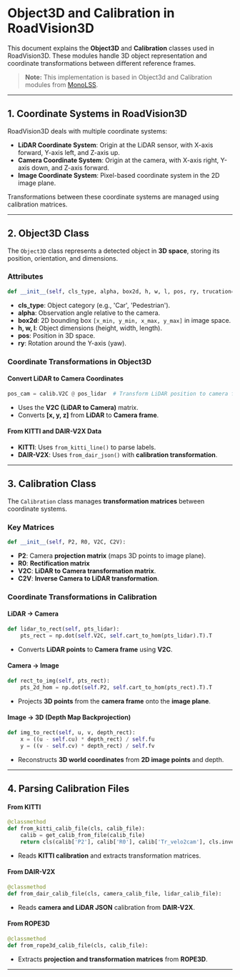 # Object3D and Calibration in RoadVision3D

This document explains the **Object3D** and **Calibration** classes used in RoadVision3D. These modules handle 3D object representation and coordinate transformations between different reference frames.

> **Note:** This implementation is based in Object3d and Calibration modules from [MonoLSS](https://github.com/Traffic-X/MonoLSS).

---

## **1. Coordinate Systems in RoadVision3D**

RoadVision3D deals with multiple coordinate systems:
- **LiDAR Coordinate System**: Origin at the LiDAR sensor, with X-axis forward, Y-axis left, and Z-axis up.
- **Camera Coordinate System**: Origin at the camera, with X-axis right, Y-axis down, and Z-axis forward.
- **Image Coordinate System**: Pixel-based coordinate system in the 2D image plane.

Transformations between these coordinate systems are managed using calibration matrices.

---

## **2. Object3D Class**
The `Object3D` class represents a detected object in **3D space**, storing its position, orientation, and dimensions.

### **Attributes**
```python
def __init__(self, cls_type, alpha, box2d, h, w, l, pos, ry, trucation=None, occlusion=None, score=None):
```
- **cls_type**: Object category (e.g., 'Car', 'Pedestrian').
- **alpha**: Observation angle relative to the camera.
- **box2d**: 2D bounding box `[x_min, y_min, x_max, y_max]` in image space.
- **h, w, l**: Object dimensions (height, width, length).
- **pos**: Position in 3D space.
- **ry**: Rotation around the Y-axis (yaw).

### **Coordinate Transformations in Object3D**

#### **Convert LiDAR to Camera Coordinates**
```python
pos_cam = calib.V2C @ pos_lidar  # Transform LiDAR position to camera frame
```
- Uses the **V2C (LiDAR to Camera)** matrix.
- Converts **[x, y, z]** from **LiDAR** to **Camera frame**.

#### **From KITTI and DAIR-V2X Data**
- **KITTI**: Uses `from_kitti_line()` to parse labels.
- **DAIR-V2X**: Uses `from_dair_json()` with **calibration transformation**.

---

## **3. Calibration Class**
The `Calibration` class manages **transformation matrices** between coordinate systems.

### **Key Matrices**
```python
def __init__(self, P2, R0, V2C, C2V):
```
- **P2**: Camera **projection matrix** (maps 3D points to image plane).
- **R0**: **Rectification matrix**
- **V2C**: **LiDAR to Camera transformation matrix**.
- **C2V**: **Inverse Camera to LiDAR transformation**.

### **Coordinate Transformations in Calibration**

#### **LiDAR → Camera**
```python
def lidar_to_rect(self, pts_lidar):
    pts_rect = np.dot(self.V2C, self.cart_to_hom(pts_lidar).T).T
```
- Converts **LiDAR points** to **Camera frame** using **V2C**.

#### **Camera → Image**
```python
def rect_to_img(self, pts_rect):
    pts_2d_hom = np.dot(self.P2, self.cart_to_hom(pts_rect).T).T
```
- Projects **3D points** from the **camera frame** onto the **image plane**.

#### **Image → 3D** (Depth Map Backprojection)
```python
def img_to_rect(self, u, v, depth_rect):
    x = ((u - self.cu) * depth_rect) / self.fu
    y = ((v - self.cv) * depth_rect) / self.fv
```
- Reconstructs **3D world coordinates** from **2D image points** and depth.

---

## **4. Parsing Calibration Files**

#### **From KITTI**
```python
@classmethod
def from_kitti_calib_file(cls, calib_file):
    calib = get_calib_from_file(calib_file)
    return cls(calib['P2'], calib['R0'], calib['Tr_velo2cam'], cls.inverse_rigid_trans(calib['Tr_velo2cam']))
```
- Reads **KITTI calibration** and extracts transformation matrices.

#### **From DAIR-V2X**
```python
@classmethod
def from_dair_calib_file(cls, camera_calib_file, lidar_calib_file):
```
- Reads **camera and LiDAR JSON** calibration from **DAIR-V2X**.

#### **From ROPE3D**
```python
@classmethod
def from_rope3d_calib_file(cls, calib_file):
```
- Extracts **projection and transformation matrices** from **ROPE3D**.
---

